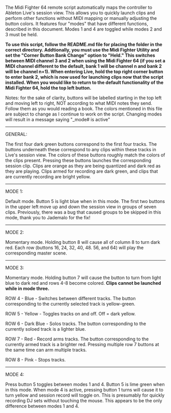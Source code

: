 The Midi Fighter 64 remote script automatically maps the controller to Ableton Live's session view.
This allows you to quickly launch clips and perform other functions without MIDI mapping or manually adjusting the button colors.
It features four "modes" that have different functions, described in this document. Modes 1 and 4 are toggled while modes 2 and 3 must be held.

**To use this script, follow the README.md file for placing the folder in the correct directory. Addtionally, you must use the Midi Fighter Utility
and set the "Corner Button Bank Change" option to "Held." This switches between MIDI channel 3 and 2 when using the Midi Fighter 64 (if you set a MIDI
channel different to the default, bank 1 will be channel n and bank 2 will be channel n+1). 
When entering Live, hold the top right corner button to enter bank 2, which is now used for launching clips now that the script installed.
When you would like to return to the default functionality of the Midi Fighter 64, hold the top left button.**

Notes: for the sake of clarity, buttons will be labelled starting in the top left and moving left to right, 
NOT according to what MIDI notes they send. Follow them as you would reading a book. The colors mentioned in
this file are subject to change as I continue to work on the script. Changing modes will result in a message
saying "_mode# is active"

-----------------------------------------------------------------------------------------------------

GENERAL:

The first four dark green buttons correspond to the first four tracks.
The buttons underneath these correspond to any clips within these tracks in Live's session view.
The colors of these buttons roughly match the colors of the clips present.
Pressing these buttons launches the corresponding session clip.
Clips are orange as they are being quantized and dark red as they are playing.
Clips armed for recording are dark green, and clips that are currently recording are bright yellow. 

-----------------------------------------------------------------------------------------------------

MODE 1:

Default mode. Button 5 is light blue when in this mode.
The first two buttons in the upper left move up and down the session view in groups of seven clips.
Previously, there was a bug that caused groups to be skipped in this mode, thank you to Jademalo for the fix!

-----------------------------------------------------------------------------------------------------

MODE 2:

Momentary mode.
Holding button 8 will cause all of column 8 to turn dark red.
Each row (buttons 16, 24, 32, 40, 48. 56, and 64) will play the corresponding master scene. 

-----------------------------------------------------------------------------------------------------

MODE 3:

Momentary mode.
Holding button 7 will cause the button to turn from light blue to dark red and rows 4-8 become colored.
**Clips cannot be launched while in mode three.**

ROW 4 - Blue - Switches between different tracks. The button corresponding to the currently selected track
is yellow-green.

ROW 5 - Yellow - Toggles tracks on and off. Off = dark yellow.

ROW 6 - Dark Blue - Solos tracks. The button corresponding to the currently soloed track is a lighter blue.

ROW 7 - Red - Record arms tracks. The button corresponding to the currently armed track is a brighter red. 
Pressing multiple row 7 buttons at the same time can arm multiple tracks.

ROW 8 - Pink - Stops tracks.

-----------------------------------------------------------------------------------------------------

MODE 4:

Press button 5 toggles between modes 1 and 4.
Button 5 is lime green when in this mode.
When mode 4 is active, pressing button 1 turns will cause it to turn yellow
and session record will toggle on. This is presumably for quickly recording DJ sets without touching the mouse.
This appears to be the only difference between modes 1 and 4.
